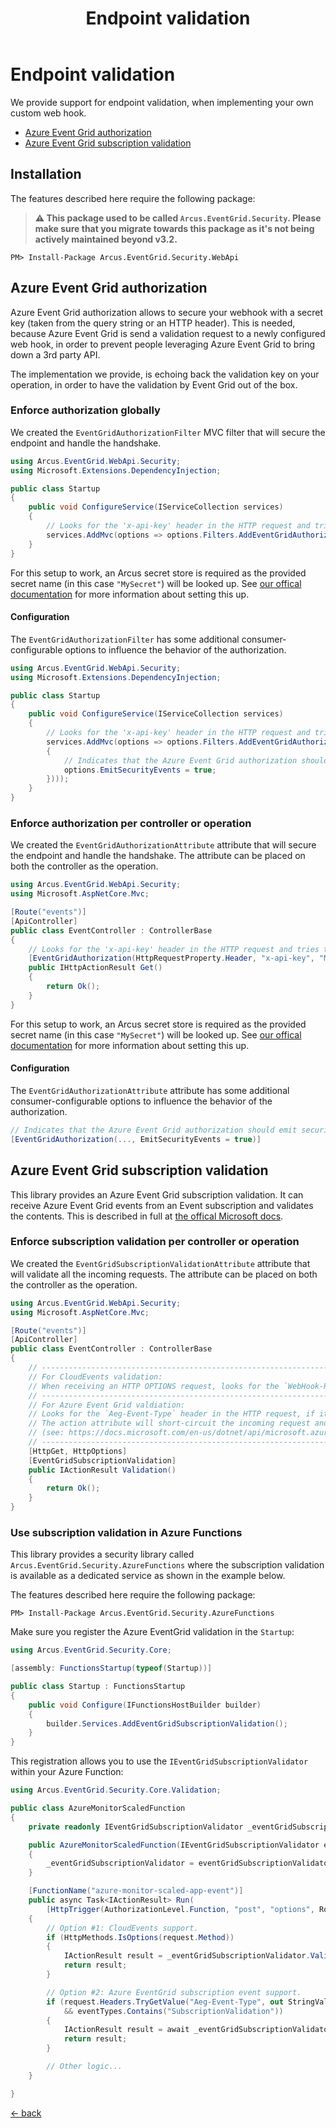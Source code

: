 ﻿---
title: "Endpoint validation"
layout: default
---

# Endpoint validation

We provide support for endpoint validation, when implementing your own custom web hook.

* [Azure Event Grid authorization](#azure-event-grid-authorization)
* [Azure Event Grid subscription validation](#azure-event-grid-subscription-validation)

## Installation

The features described here require the following package:

> **⚠ This package used to be called `Arcus.EventGrid.Security`. Please make sure that you migrate towards this package as it's not being actively maintained beyond v3.2.**

```shell
PM> Install-Package Arcus.EventGrid.Security.WebApi
```
## Azure Event Grid authorization

Azure Event Grid authorization allows to secure your webhook with a secret key (taken from the query string or an HTTP header). 
This is needed, because Azure Event Grid is send a validation request to a newly configured web hook, in order to prevent people leveraging Azure Event Grid to bring down a 3rd party API. 

The implementation we provide, is echoing back the validation key on your operation, in order to have the validation by Event Grid out of the box.

### Enforce authorization globally

We created the `EventGridAuthorizationFilter` MVC filter that will secure the endpoint and handle the handshake.

```csharp
using Arcus.EventGrid.WebApi.Security;
using Microsoft.Extensions.DependencyInjection;

public class Startup
{
    public void ConfigureService(IServiceCollection services)
    {
        // Looks for the 'x-api-key' header in the HTTP request and tries to match it with the secret retrieved in the secret store with the name 'MySecret'.
        services.AddMvc(options => options.Filters.AddEventGridAuthorization(HttpRequestProperty.Header, "x-api-key", "MySecret")));
    }
}
```

For this setup to work, an Arcus secret store is required as the provided secret name (in this case `"MySecret"`) will be looked up.
See [our offical documentation](https://security.arcus-azure.net/features/secret-store/) for more information about setting this up.

#### Configuration

The `EventGridAuthorizationFilter` has some additional consumer-configurable options to influence the behavior of the authorization.

```csharp
using Arcus.EventGrid.WebApi.Security;
using Microsoft.Extensions.DependencyInjection;

public class Startup
{
    public void ConfigureService(IServiceCollection services)
    {
        // Looks for the 'x-api-key' header in the HTTP request and tries to match it with the secret retrieved in the secret store with the name 'MySecret'.
        services.AddMvc(options => options.Filters.AddEventGridAuthorization(HttpRequestProperty.Header, "x-api-key", "MySecret", options =>
        {
            // Indicates that the Azure Event Grid authorization should emit security events during the authorization of the request (default: `false`).
            options.EmitSecurityEvents = true;
        })));
    }
}
```

### Enforce authorization per controller or operation

We created the `EventGridAuthorizationAttribute` attribute that will secure the endpoint and handle the handshake.
The attribute can be placed on both the controller as the operation.

```csharp
using Arcus.EventGrid.WebApi.Security;
using Microsoft.AspNetCore.Mvc;

[Route("events")]
[ApiController]
public class EventController : ControllerBase
{
    // Looks for the 'x-api-key' header in the HTTP request and tries to match it with the secret retrieved in the secret store with the name 'MySecret'.
    [EventGridAuthorization(HttpRequestProperty.Header, "x-api-key", "MySecret")]
    public IHttpActionResult Get()
    {
        return Ok();
    }
}
```

For this setup to work, an Arcus secret store is required as the provided secret name (in this case `"MySecret"`) will be looked up.
See [our offical documentation](https://security.arcus-azure.net/features/secret-store/) for more information about setting this up.

#### Configuration

The `EventGridAuthorizationAttribute` attribute has some additional consumer-configurable options to influence the behavior of the authorization.

```csharp
// Indicates that the Azure Event Grid authorization should emit security events during the authorization of the request (default: `false`).
[EventGridAuthorization(..., EmitSecurityEvents = true)]
```

## Azure Event Grid subscription validation

This library provides an Azure Event Grid subscription validation. It can receive Azure Event Grid events from an Event subscription and validates the contents.
This is described in full at [the offical Microsoft docs](https://docs.microsoft.com/en-us/azure/event-grid/receive-events).

### Enforce subscription validation per controller or operation

We created the `EventGridSubscriptionValidationAttribute` attribute that will validate all the incoming requests.
The attribute can be placed on both the controller as the operation.

```csharp
using Arcus.EventGrid.WebApi.Security;
using Microsoft.AspNetCore.Mvc;

[Route("events")]
[ApiController]
public class EventController : ControllerBase
{
    // -----------------------------------------------------------------------------------------------------------------------------------------------------------------------
    // For CloudEvents validation:
    // When receiving an HTTP OPTIONS request, looks for the `WebHook-Request-Origin` request header.
    // -----------------------------------------------------------------------------------------------------------------------------------------------------------------------
    // For Azure Event Grid valdiation:
    // Looks for the `Aeg-Event-Type` header in the HTTP request, if it contains the `SubscriptionValidation` value the request body will be deserialized and validated.
    // The action attribute will short-circuit the incoming request and return the validation result as an `SubscriptionValidationResponse` 
    // (see: https://docs.microsoft.com/en-us/dotnet/api/microsoft.azure.eventgrid.models.subscriptionvalidationresponse?view=azure-dotnet).
    // -----------------------------------------------------------------------------------------------------------------------------------------------------------------------
    [HttpGet, HttpOptions]
    [EventGridSubscriptionValidation]
    public IActionResult Validation()
    {
        return Ok();
    }
}
```

### Use subscription validation in Azure Functions

This library provides a security library called `Arcus.EventGrid.Security.AzureFunctions` where the subscription validation is available as a dedicated service as shown in the example below.

The features described here require the following package:

```shell
PM> Install-Package Arcus.EventGrid.Security.AzureFunctions
```

Make sure you register the Azure EventGrid validation in the `Startup`:

```csharp
using Arcus.EventGrid.Security.Core;

[assembly: FunctionsStartup(typeof(Startup))]

public class Startup : FunctionsStartup
{
    public void Configure(IFunctionsHostBuilder builder)
    {
        builder.Services.AddEventGridSubscriptionValidation();
    }
}
```

This registration allows you to use the `IEventGridSubscriptionValidator` within your Azure Function:

```csharp
using Arcus.EventGrid.Security.Core.Validation;

public class AzureMonitorScaledFunction
{
    private readonly IEventGridSubscriptionValidator _eventGridSubscriptionValidator

    public AzureMonitorScaledFunction(IEventGridSubscriptionValidator eventGridSubscriptionValidator)
    {
        _eventGridSubscriptionValidator = eventGridSubscriptionValidator;
    }

    [FunctionName("azure-monitor-scaled-app-event")]
    public async Task<IActionResult> Run(
        [HttpTrigger(AuthorizationLevel.Function, "post", "options", Route = "v1/autoscale/azure-monitor/app")] HttpRequest request)
    {
        // Option #1: CloudEvents support.
        if (HttpMethods.IsOptions(request.Method))
        {
            IActionResult result = _eventGridSubscriptionValidator.ValidateCloudEventsHandshakeRequest(request);
            return result;
        }

        // Option #2: Azure EventGrid subscription event support.
        if (request.Headers.TryGetValue("Aeg-Event-Type", out StringValues eventTypes)
            && eventTypes.Contains("SubscriptionValidation"))
        {
            IActionResult result = await _eventGridSubscriptionValidator.ValidateEventGridSubscriptionEventRequestAsync(request);
            return result;
        }

        // Other logic...
    }

}
```

[&larr; back](/)

